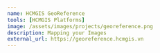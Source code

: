 ```yaml
---
name: HCMGIS GeoReference
tools: [HCMGIS Platforms]
image: /assets/images/projects/georeference.png
description: Mapping your Images
external_url: https://georeference.hcmgis.vn
---
```

